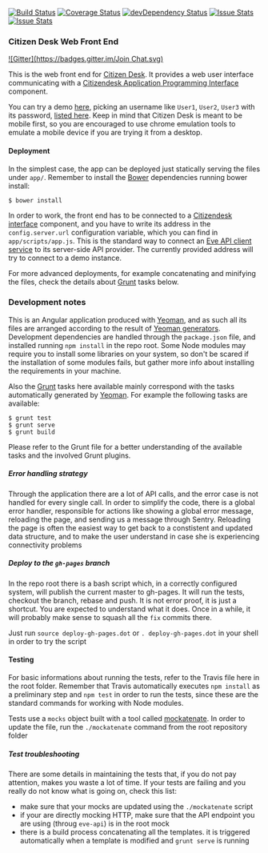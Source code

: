 [![Build Status](https://travis-ci.org/sourcefabric-innovation/citizendesk-frontend.png?branch=master)](https://travis-ci.org/sourcefabric-innovation/citizendesk-frontend)
[![Coverage Status](https://coveralls.io/repos/sourcefabric-innovation/citizendesk-frontend/badge.png?branch=master)](https://coveralls.io/r/sourcefabric-innovation/citizendesk-frontend?branch=master)
[![devDependency Status](https://david-dm.org/sourcefabric-innovation/citizendesk-frontend/dev-status.svg)](https://david-dm.org/sourcefabric-innovation/citizendesk-frontend#info=devDependencies)
[![Issue Stats](http://issuestats.com/github/sourcefabric-innovation/citizendesk-frontend/badge/pr?style=flat)](http://issuestats.com/github/sourcefabric-innovation/citizendesk-frontend)
[![Issue Stats](http://issuestats.com/github/sourcefabric-innovation/citizendesk-frontend/badge/issue?style=flat)](http://issuestats.com/github/sourcefabric-innovation/citizendesk-frontend)

### Citizen Desk Web Front End
[![Gitter](https://badges.gitter.im/Join Chat.svg)](https://gitter.im/sourcefabric-innovation/citizendesk-frontend?utm_source=badge&utm_medium=badge&utm_campaign=pr-badge&utm_content=badge)

This is the web front end for [Citizen
Desk](https://www.sourcefabric.org/en/citizendesk/). It provides a web
user interface communicating with a [Citizendesk Application
Programming Interface][interface] component.

You can try a demo
[here](https://sourcefabric-innovation.github.io/citizendesk-frontend/dist/),
picking an username like `User1`, `User2`, `User3` with its password,
[listed
here](https://github.com/sourcefabric-innovation/citizendesk-interface/blob/master/demo-passwords.csv). Keep
in mind that Citizen Desk is meant to be mobile first, so you are
encouraged to use chrome emulation tools to emulate a mobile device if
you are trying it from a desktop.

#### Deployment

In the simplest case, the app can be deployed just statically serving
the files under `app/`. Remember to install the [Bower][bower] dependencies
running bower install:

    $ bower install

In order to work, the front end has to be connected to a [Citizendesk
interface][interface] component, and you have to write its address in
the `config.server.url` configuration variable, which you can find in
`app/scripts/app.js`. This is the standard way to connect an [Eve API
client service](https://github.com/sourcefabric-innovation/eve-api) to
its server-side API provider. The currently provided address will try
to connect to a demo instance.

For more advanced deployments, for example concatenating and minifying
the files, check the details about [Grunt][grunt] tasks below.

### Development notes

This is an Angular application produced with [Yeoman][yeoman], and as
such all its files are arranged according to the result of [Yeoman
generators](https://github.com/yeoman/generator-angular). Development
dependencies are handled through the `package.json` file, and
installed running `npm install` in the repo root. Some Node modules
may require you to install some libraries on your system, so don't
be scared if the installation of some modules fails, but gather
more info about installing the requirements in your machine.

Also the [Grunt][grunt] tasks here available mainly
correspond with the tasks automatically generated by
[Yeoman][yeoman]. For example the following tasks are available:

    $ grunt test
    $ grunt serve
    $ grunt build

Please refer to the Grunt file for a better understanding of the
available tasks and the involved Grunt plugins.

##### Error handling strategy

Through the application there are a lot of API calls, and the error
case is not handled for every single call. In order to simplify the
code, there is a global error handler, responsible for actions like
showing a global error message, reloading the page, and sending us a
message through Sentry. Reloading the page is often the easiest way to
get back to a constistent and updated data structure, and to make the
user understand in case she is experiencing connectivity problems

##### Deploy to the `gh-pages` branch

In the repo root there is a bash script which, in a correctly
configured system, will publish the current master to gh-pages. It
will run the tests, checkout the branch, rebase and push. It is not
error proof, it is just a shortcut. You are expected to understand
what it does. Once in a while, it will probably make sense to squash
all the `fix` commits there.

Just run `source deploy-gh-pages.dot` or `. deploy-gh-pages.dot` in
your shell in order to try the script

#### Testing

For basic informations about running the tests, refer to the Travis
file here in the root folder. Remember that Travis automatically 
executes `npm install` as a preliminary step and `npm test` in order
to run the tests, since these are the standard commands for working
with Node modules.

Tests use a `mocks` object built with a tool called
[mockatenate](https://github.com/danse/mockatenate). In order to
update the file, run the `./mockatenate` command from the root
repository folder

##### Test troubleshooting

There are some details in maintaining the tests that, if you do not
pay attention, makes you waste a lot of time. If your tests are
failing and you really do not know what is going on, check this list:

 - make sure that your mocks are updated using the `./mockatenate` script
 - if your are directly mocking HTTP, make sure that the API endpoint you are using (throug `eve-api`) is in the root mock
 - there is a build process concatenating all the templates. it is triggered automatically when a template is modified and `grunt serve` is running

[interface]: https://github.com/sourcefabric-innovation/citizendesk-interface
[yeoman]: http://yeoman.io/
[grunt]: http://gruntjs.com/
[bower]: http://bower.io/
